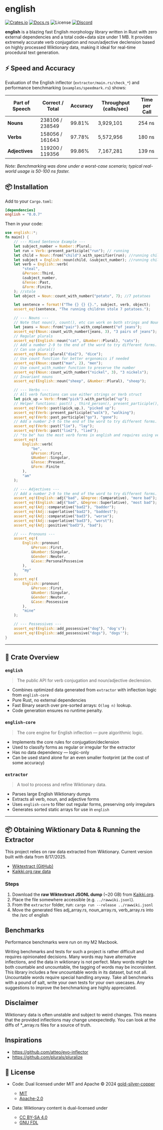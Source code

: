 # english

[![Crates.io](https://img.shields.io/crates/v/english)](https://crates.io/crates/english)
[![Docs.rs](https://docs.rs/english/badge.svg)](https://docs.rs/english)
![License](https://img.shields.io/crates/l/english)
[![Discord](https://img.shields.io/discord/123456789012345678.svg?logo=discord&logoColor=white&color=5865F2)](https://discord.gg/tDBPkdgApN)


**english** is a blazing fast English morphology library written in Rust with zero external dependencies and a total code+data size under 1 MB. It provides extremely accurate verb conjugation and noun/adjective declension based on highly processed Wiktionary data, making it ideal for real-time procedural text generation.

## ⚡ Speed and Accuracy

Evaluation of the English inflector (`extractor/main.rs/check_*`) and performance benchmarking (`examples/speedmark.rs`) shows:

| Part of Speech | Correct / Total | Accuracy  | Throughput (calls/sec) | Time per Call |
|----------------|----------------|-----------|-----------------------|---------------|
| **Nouns**      | 238106 / 238549 | 99.81%   | 3,929,101             | 254 ns        |
| **Verbs**      | 158056 / 161643 | 97.78%   | 5,572,956             | 180 ns        |
| **Adjectives** | 119200 / 119356 | 99.86%   | 7,167,281             | 139 ns        |

*Note: Benchmarking was done under a worst-case scenario; typical real-world usage is 50-100 ns faster.*

## 📦 Installation

Add to your `Cargo.toml`:

```toml
[dependencies]
english = "0.0.7"
```

Then in your code:

```rust
use english::*;
fn main() {
    // --- Mixed Sentence Example ---
    let subject_number = Number::Plural;
    let run = Verb::present_participle("run"); // running
    let child = Noun::from("child").with_specifier(run); //running child
    let subject = English::noun(child, &subject_number); //running children
    let verb = English::verb(
        "steal",
        &Person::Third,
        &subject_number,
        &Tense::Past,
        &Form::Finite,
    ); //stole
    let object = Noun::count_with_number("potato", 7); //7 potatoes

    let sentence = format!("The {} {} {}.", subject, verb, object);
    assert_eq!(sentence, "The running children stole 7 potatoes.");

    // --- Nouns ---
    // Note that noun(), count(), etc can work on both strings and Noun struct
    let jeans = Noun::from("pair").with_complement("of jeans");
    assert_eq!(Noun::count_with_number(jeans, 3), "3 pairs of jeans");
    // Regular plurals
    assert_eq!(English::noun("cat", &Number::Plural), "cats");
    // Add a number 2-9 to the end of the word to try different forms.
    // Can use plural()
    assert_eq!(Noun::plural("die2"), "dice");
    // Use count function for better ergonomics if needed
    assert_eq!(Noun::count("man", 2), "men");
    // Use count_with_number function to preserve the number
    assert_eq!(Noun::count_with_number("nickel", 3), "3 nickels");
    // Invariant nouns
    assert_eq!(English::noun("sheep", &Number::Plural), "sheep");

    // --- Verbs ---
    // All verb functions can use either strings or Verb struct
    let pick_up = Verb::from("pick").with_particle("up");
    // Helper functions: past() , third_person(), present_participle(), infinitive() etc.
    assert_eq!(Verb::past(&pick_up,), "picked up");
    assert_eq!(Verb::present_participle("walk"), "walking");
    assert_eq!(Verb::past_participle("go"), "gone");
    // Add a number 2-9 to the end of the word to try different forms.
    assert_eq!(Verb::past("lie"), "lay");
    assert_eq!(Verb::past("lie2"), "lied");
    // "to be" has the most verb forms in english and requires using verb()
    assert_eq!(
        English::verb(
            "be",
            &Person::First,
            &Number::Singular,
            &Tense::Present,
            &Form::Finite
        ),
        "am"
    );

    // --- Adjectives ---
    // Add a number 2-9 to the end of the word to try different forms. (Bad has the most forms at 3)
    assert_eq!(English::adj("bad", &Degree::Comparative), "more bad");
    assert_eq!(English::adj("bad", &Degree::Superlative), "most bad");
    assert_eq!(Adj::comparative("bad2"), "badder");
    assert_eq!(Adj::superlative("bad2"), "baddest");
    assert_eq!(Adj::comparative("bad3"), "worse");
    assert_eq!(Adj::superlative("bad3"), "worst");
    assert_eq!(Adj::positive("bad3"), "bad");

    // --- Pronouns ---
    assert_eq!(
        English::pronoun(
            &Person::First,
            &Number::Singular,
            &Gender::Neuter,
            &Case::PersonalPossesive
        ),
        "my"
    );
    assert_eq!(
        English::pronoun(
            &Person::First,
            &Number::Singular,
            &Gender::Neuter,
            &Case::Possessive
        ),
        "mine"
    );

    // --- Possessives ---
    assert_eq!(English::add_possessive("dog"), "dog's");
    assert_eq!(English::add_possessive("dogs"), "dogs'");
}
```

---

## 🔧 Crate Overview

### `english`

> The public API for verb conjugation and noun/adjective declension.

* Combines optimized data generated from `extractor` with inflection logic from `english-core`
* Pure Rust, no external dependencies
* Fast Binary search over pre-sorted arrays: `O(log n)` lookup.
* Code generation ensures no runtime penalty.

### `english-core`

> The core engine for English inflection — pure algorithmic logic.

* Implements the core rules for conjugation/declension
* Used to classify forms as regular or irregular for the extractor
* Has no data dependency — logic-only
* Can be used stand alone for an even smaller footprint (at the cost of some accuracy)

### `extractor`

> A tool to process and refine Wiktionary data.

* Parses large English Wiktionary dumps
* Extracts all verb, noun, and adjective forms
* Uses `english-core` to filter out regular forms, preserving only irregulars
* Generates sorted static arrays for use in `english`

---

## 📦 Obtaining Wiktionary Data & Running the Extractor

This project relies on raw data extracted from Wiktionary. Current version built with data from 8/17/2025.

- [Wiktextract (GitHub)](https://github.com/tatuylonen/wiktextract)
- [Kaikki.org raw data](https://kaikki.org/dictionary/rawdata.html)

### Steps

1. Download the **raw Wiktextract JSONL dump** (~20 GB) from [Kaikki.org](https://kaikki.org/dictionary/rawdata.html).
2. Place the file somewhere accessible (e.g. `../rawwiki.jsonl`).
3. From the `extractor` folder, run: `cargo run --release ../rawwiki.jsonl`
4. Move the generated files adj_array.rs, noun_array.rs, verb_array.rs into the /src of english

## Benchmarks
Performance benchmarks were run on my M2 Macbook.

Writing benchmarks and tests for such a project is rather difficult and requires opinionated decisions. Many words may have alternative inflections, and the data in wiktionary is not perfect. Many words might be both countable and uncountable, the tagging of words may be inconsistent. This library includes a few uncountable words in its dataset, but not all. Uncountable words require special handling anyway. Take all benchmarks with a pound of salt, write your own tests for your own usecases. Any suggestions to improve the benchmarking are highly appreciated.

## Disclaimer
Wiktionary data is often unstable and subject to weird changes. This means that the provided inflections may change unexpectedly. You can look at the diffs of *_array.rs files for a source of truth.

## Inspirations
- https://github.com/atteo/evo-inflector
- https://github.com/plurals/pluralize

## 📄 License

- Code: Dual licensed under MIT and Apache © 2024 [gold-silver-copper](https://github.com/gold-silver-copper)
  - [MIT](https://opensource.org/licenses/MIT)
  - [Apache-2.0](https://www.apache.org/licenses/LICENSE-2.0)

- Data: Wiktionary content is dual-licensed under
  - [CC BY-SA 4.0](https://creativecommons.org/licenses/by-sa/4.0/)
  - [GNU FDL](https://www.gnu.org/licenses/fdl-1.3.html)
